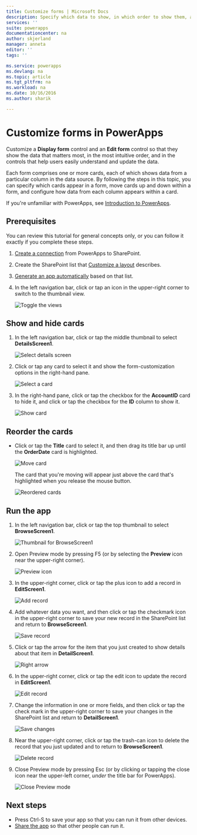 ```yaml
---
title: Customize forms | Microsoft Docs
description: Specify which data to show, in which order to show them, and in which controls.
services: ''
suite: powerapps
documentationcenter: na
author: skjerland
manager: anneta
editor: ''
tags: ''

ms.service: powerapps
ms.devlang: na
ms.topic: article
ms.tgt_pltfrm: na
ms.workload: na
ms.date: 10/16/2016
ms.author: sharik

---
```

# Customize forms in PowerApps
Customize a **Display form** control and an **Edit form** control so that they show the data that matters most, in the most intuitive order, and in the controls that help users easily understand and update the data.

Each form comprises one or more cards, each of which shows data from a particular column in the data source. By following the steps in this topic, you can specify which cards appear in a form, move cards up and down within a form, and configure how data from each column appears within a card.

If you're unfamiliar with PowerApps, see [Introduction to PowerApps](getting-started.md).

## Prerequisites
You can review this tutorial for general concepts only, or you can follow it exactly if you complete these steps.

1. [Create a connection](connect-to-sharepoint.md) from PowerApps to SharePoint.
2. Create the SharePoint list that [Customize a layout](customize-layout-sharepoint.md) describes.
3. [Generate an app automatically](app-from-sharepoint.md) based on that list.
4. In the left navigation bar, click or tap an icon in the upper-right corner to switch to the thumbnail view.
   
    ![Toggle the views](./media/customize-forms-sharepoint/toggle-view.png)

## Show and hide cards
1. In the left navigation bar, click or tap the middle thumbnail to select **DetailsScreen1**.
   
    ![Select details screen](./media/customize-forms-sharepoint/details-thumbnail.png)
2. Click or tap any card to select it and show the form-customization options in the right-hand pane.
   
    ![Select a card](./media/customize-forms-sharepoint/select-card.png)
3. In the right-hand pane, click or tap the checkbox for the **AccountID** card to hide it, and click or tap the checkbox for the **ID** column to show it.
   
    ![Show card](./media/customize-forms-sharepoint/checkbox.png)

## Reorder the cards
* Click or tap the **Title** card to select it, and then drag its title bar up until the **OrderDate** card is highlighted.
  
    ![Move card](./media/customize-forms-sharepoint/move-card.png)
  
    The card that you're moving will appear just above the card that's highlighted when you release the mouse button.
  
    ![Reordered cards](./media/customize-forms-sharepoint/reordered-card.png)

## Run the app
1. In the left navigation bar, click or tap the top thumbnail to select **BrowseScreen1**.
   
    ![Thumbnail for BrowseScreen1](./media/customize-forms-sharepoint/browse-thumbnail.png)
2. Open Preview mode by pressing F5 (or by selecting the **Preview** icon near the upper-right corner).  
   
    ![Preview icon](./media/customize-forms-sharepoint/open-preview.png)
3. In the upper-right corner, click or tap the plus icon to add a record in **EditScreen1**.
   
    ![Add record](./media/customize-forms-sharepoint/add-record.png)
4. Add whatever data you want, and then click or tap the checkmark icon in the upper-right corner to save your new record in the SharePoint list and return to **BrowseScreen1**.
   
    ![Save record](./media/customize-forms-sharepoint/save-record.png)
5. Click or tap the arrow for the item that you just created to show details about that item in **DetailScreen1**.  
   
    ![Right arrow](./media/customize-forms-sharepoint/right-arrow.png)
6. In the upper-right corner, click or tap the edit icon to update the record in **EditScreen1**.
   
    ![Edit record](./media/customize-forms-sharepoint/edit-record.png)
7. Change the information in one or more fields, and then click or tap the check mark in the upper-right corner to save your changes in the SharePoint list and return to **DetailScreen1**.  
   
    ![Save changes](./media/customize-forms-sharepoint/save-record.png)
8. Near the upper-right corner, click or tap the trash-can icon to delete the record that you just updated and to return to **BrowseScreen1**.
   
    ![Delete record](./media/customize-forms-sharepoint/delete-record.png)
9. Close Preview mode by pressing Esc (or by clicking or tapping the close icon near the upper-left corner, *under* the title bar for PowerApps).
   
    ![Close Preview mode](./media/customize-forms-sharepoint/close-preview.png)

## Next steps
* Press Ctrl-S to save your app so that you can run it from other devices.
* [Share the app](share-app.md) so that other people can run it.

